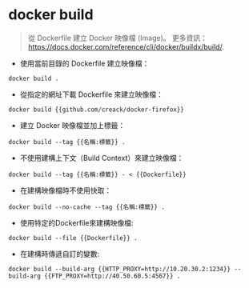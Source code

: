 # docker build

> 從 Dockerfile 建立 Docker 映像檔 (Image)。
> 更多資訊：<https://docs.docker.com/reference/cli/docker/buildx/build/>.

- 使用當前目錄的 Dockerfile 建立映像檔：

`docker build .`

- 從指定的網址下載 Dockerfile 來建立映像檔：

`docker build {{github.com/creack/docker-firefox}}`

- 建立 Docker 映像檔並加上標籤：

`docker build --tag {{名稱:標籤}} .`

- 不使用建構上下文（Build Context）來建立映像檔：

`docker build --tag {{名稱:標籤}} - < {{Dockerfile}}`

- 在建構映像檔時不使用快取：

`docker build --no-cache --tag {{名稱:標籤}} .`

- 使用特定的Dockerfile來建構映像檔:

`docker build --file {{Dockerfile}} .`

- 在建構時傳遞自訂的變數:

`docker build --build-arg {{HTTP_PROXY=http://10.20.30.2:1234}} --build-arg {{FTP_PROXY=http://40.50.60.5:4567}} .`
